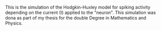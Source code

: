This is the simulation of the Hodgkin-Huxley model for spiking activity depending on the current (I) applied to the "neuron". This simulation was dona as part of my thesis for the double Degree in Mathematics and Physics.
